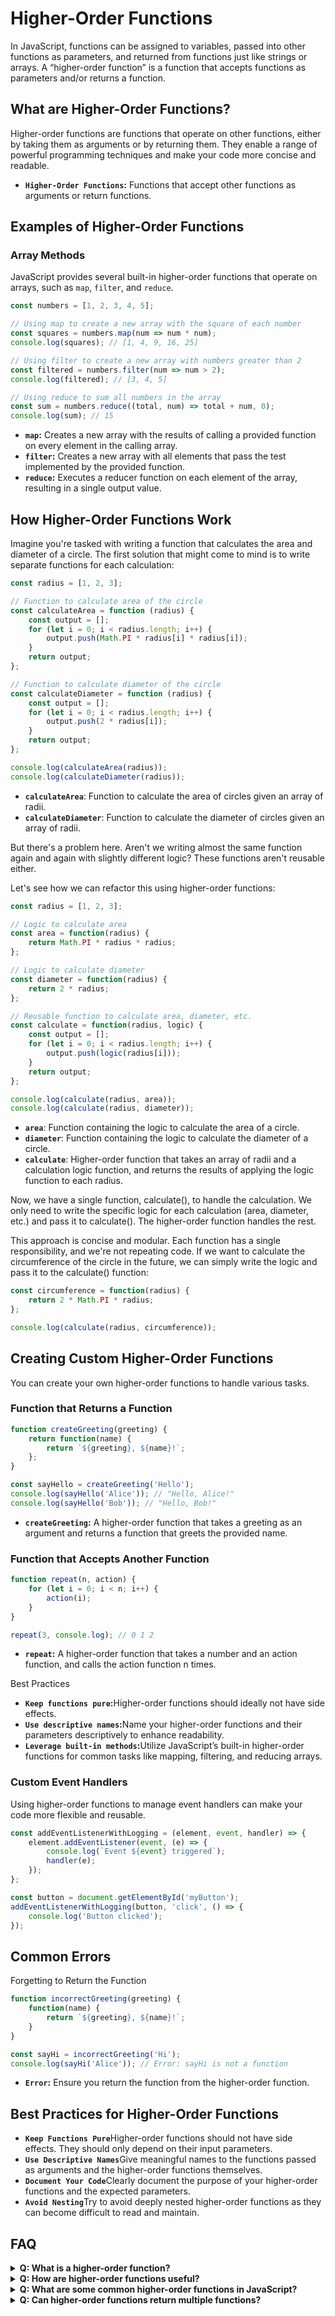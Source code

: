 # Higher-Order Functions

In JavaScript, functions can be assigned to variables, passed into other functions as parameters, and returned from functions just like strings or arrays. A “higher-order function” is a function that accepts functions as parameters and/or returns a function.

## What are Higher-Order Functions?

Higher-order functions are functions that operate on other functions, either by taking them as arguments or by returning them. They enable a range of powerful programming techniques and make your code more concise and readable.

<div class='notes'>
    <ul>
        <li><strong><code>Higher-Order Functions</code>:</strong> Functions that accept other functions as arguments or return functions.</li>
    </ul>
</div>

## Examples of Higher-Order Functions

### Array Methods

JavaScript provides several built-in higher-order functions that operate on arrays, such as `map`, `filter`, and `reduce`.

```js [array-methods.js] copy
const numbers = [1, 2, 3, 4, 5];

// Using map to create a new array with the square of each number
const squares = numbers.map(num => num * num);
console.log(squares); // [1, 4, 9, 16, 25]

// Using filter to create a new array with numbers greater than 2
const filtered = numbers.filter(num => num > 2);
console.log(filtered); // [3, 4, 5]

// Using reduce to sum all numbers in the array
const sum = numbers.reduce((total, num) => total + num, 0);
console.log(sum); // 15
```

<div class='explanation'>
    <ul>
        <li><strong><code>map</code>:</strong> Creates a new array with the results of calling a provided function on every element in the calling array.</li>
        <li><strong><code>filter</code>:</strong> Creates a new array with all elements that pass the test implemented by the provided function.</li>
        <li><strong><code>reduce</code>:</strong> Executes a reducer function on each element of the array, resulting in a single output value.</li>
    </ul>
</div>

## How Higher-Order Functions Work

Imagine you're tasked with writing a function that calculates the area and diameter of a circle. The first solution that might come to mind is to write separate functions for each calculation:

```js [calculateCircle.js] copy
const radius = [1, 2, 3];

// Function to calculate area of the circle
const calculateArea = function (radius) {
    const output = [];
    for (let i = 0; i < radius.length; i++) {
        output.push(Math.PI * radius[i] * radius[i]);
    }
    return output;
};

// Function to calculate diameter of the circle
const calculateDiameter = function (radius) {
    const output = [];
    for (let i = 0; i < radius.length; i++) {
        output.push(2 * radius[i]);
    }
    return output;
};

console.log(calculateArea(radius));
console.log(calculateDiameter(radius));
```
<di class='notes'>
    <ul>
        <li><strong><code>calculateArea</code></strong>: Function to calculate the area of circles given an array of radii.</li>
        <li><strong><code>calculateDiameter</code></strong>: Function to calculate the diameter of circles given an array of radii.</li>
    </ul>
</div>
But there's a problem here. Aren't we writing almost the same function again and again with slightly different logic? These functions aren't reusable either.

Let's see how we can refactor this using higher-order functions:

```js [refactored.js] copy
const radius = [1, 2, 3];

// Logic to calculate area
const area = function(radius) {
    return Math.PI * radius * radius;
};

// Logic to calculate diameter
const diameter = function(radius) {
    return 2 * radius;
};

// Reusable function to calculate area, diameter, etc.
const calculate = function(radius, logic) {
    const output = [];
    for (let i = 0; i < radius.length; i++) {
        output.push(logic(radius[i]));
    }
    return output;
};

console.log(calculate(radius, area));
console.log(calculate(radius, diameter));
```

<div class='explanation'>
    <ul>
        <li><strong><code>area</code></strong>: Function containing the logic to calculate the area of a circle.</li>
        <li><strong><code>diameter</code></strong>: Function containing the logic to calculate the diameter of a circle.</li>
        <li><strong><code>calculate</code></strong>: Higher-order function that takes an array of radii and a calculation logic function, and returns the results of applying the logic function to each radius.</li>
    </ul>
</div>

<p>Now, we have a single function, calculate(), to handle the calculation. We only need to write the specific logic for each calculation (area, diameter, etc.) and pass it to calculate(). The higher-order function handles the rest.

This approach is concise and modular. 
Each function has a single responsibility, and we're not repeating code.
If we want to calculate the circumference of the circle in the future, we can simply write the logic and pass it to the calculate() function:</p>

```js [ref-calculate.js] copy
const circumference = function(radius) {
    return 2 * Math.PI * radius;
};

console.log(calculate(radius, circumference));
```

## Creating Custom Higher-Order Functions
You can create your own higher-order functions to handle various tasks.

### Function that Returns a Function
```js [custom-hof.js] copy
function createGreeting(greeting) {
    return function(name) {
        return `${greeting}, ${name}!`;
    };
}

const sayHello = createGreeting('Hello');
console.log(sayHello('Alice')); // "Hello, Alice!"
console.log(sayHello('Bob')); // "Hello, Bob!"
```

<div class='explanation'>
    <ul>
        <li><strong><code>createGreeting</code>:</strong> A higher-order function that takes a greeting as an argument and returns a function that greets the provided name.</li>
    </ul>
</div>

### Function that Accepts Another Function
```js [custom-hof.js] copy
function repeat(n, action) {
    for (let i = 0; i < n; i++) {
        action(i);
    }
}

repeat(3, console.log); // 0 1 2
```

<div class='explanation'>
    <ul>
        <li><strong><code>repeat</code>:</strong> A higher-order function that takes a number and an action function, and calls the action function n times.</li>
    </ul>
</div>

<div class='notes'>
    <p>Best Practices</p>
    <ul>
        <li><strong><code>Keep functions pure</code>:</strong>Higher-order functions should ideally not have side effects.</li>
        <li><strong><code>Use descriptive names</code>:</strong>Name your higher-order functions and their parameters descriptively to enhance readability.</li>
        <li><strong><code>Leverage built-in methods</code>:</strong>Utilize JavaScript’s built-in higher-order functions for common tasks like mapping, filtering, and reducing arrays.</li>
    </ul>
</div>

### Custom Event Handlers
Using higher-order functions to manage event handlers can make your code more flexible and reusable.
```js [event-handlers-hof.js] copy
const addEventListenerWithLogging = (element, event, handler) => {
    element.addEventListener(event, (e) => {
        console.log(`Event ${event} triggered`);
        handler(e);
    });
};

const button = document.getElementById('myButton');
addEventListenerWithLogging(button, 'click', () => {
    console.log('Button clicked');
});
```


## Common Errors
Forgetting to Return the Function
```js [common-errors.js] copy
function incorrectGreeting(greeting) {
    function(name) {
        return `${greeting}, ${name}!`;
    }
}

const sayHi = incorrectGreeting('Hi');
console.log(sayHi('Alice')); // Error: sayHi is not a function
```

<div class='notes'>
    <ul>
        <li><strong><code>Error</code>:</strong> Ensure you return the function from the higher-order function.</li>
    </ul>
</div>

## Best Practices for Higher-Order Functions
<div class='notes'>
    <ul>
        <li><strong><code>Keep Functions Pure</code></strong>Higher-order functions should not have side effects. They should only depend on their input parameters.</li>
        <li><strong><code>Use Descriptive Names</code></strong>Give meaningful names to the functions passed as arguments and the higher-order functions themselves.</li>
        <li><strong><code>Document Your Code</code></strong>Clearly document the purpose of your higher-order functions and the expected parameters.</li>
        <li><strong><code>Avoid Nesting</code></strong>Try to avoid deeply nested higher-order functions as they can become difficult to read and maintain.</li>
    </ul>
</div>


## FAQ
<details>
  <summary><strong>Q: What is a higher-order function?</strong></summary>
  <p><strong>A:</strong> A higher-order function is a function that accepts functions as parameters and/or returns a function.</p>
</details>
<details>
  <summary><strong>Q: How are higher-order functions useful?</strong></summary>
  <p><strong>A:</strong> Higher-order functions help in creating more flexible and reusable code by abstracting away common patterns and operations.</p>
</details>
<details>
  <summary><strong>Q: What are some common higher-order functions in JavaScript?</strong></summary>
  <p><strong>A:</strong> Common higher-order functions include `map`, `filter`, `reduce`, `forEach`, and `sort`.</p>
</details>
<details>
  <summary><strong>Q: Can higher-order functions return multiple functions?</strong></summary>
  <p><strong>A:</strong> Yes, higher-order functions can return multiple functions or an array of functions.</p>
</details>